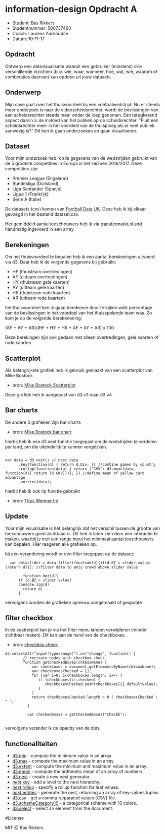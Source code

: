 # information-design Opdracht A

* Student:       Bas Rikkers
* Studentnummer: 500737460
* Coach:         Laurens Aarnoudse
* Datum:         10-11-17


## Opdracht
Ontwerp een datavisualisatie waaruit een gebruiker
(minstens) drie verschillende inzichten (bijv. wie, waar,
wanneer, hoe, wat, wie, waarom of combinaties daarvan)
kan opdoen uit jouw datasets. 

## Onderwerp
Mijn case gaat over het thuisvoordeel bij een voetbalwedstrijd. Nu er steeds meer onderzoek is naar de videoscheidsrechter, wordt de beslissingen van een scheidsrechter steeds meer onder de loep genomen. Een terugkerend aspect daarin is de invloed van het publiek op de scheidsrechter. "Fluit een scheidsrechter meer in het voordeel van de thuisploeg als er veel publiek aanwezig is?" Dit ben ik gaan onderzoeken en gaan visualiseren.

## Dataset
Voor mijn onderzoek heb ik alle gegevens van de wedstrijden gebruikt van de 5 grootste competities in Europa in het seizoen 2016/2017. 
Deze competities zijn:

* Premier League (Engeland)
* Bundesliga (Duitsland)
* Liga Santander (Spanje)
* Ligue 1 (Frankrijk)
* Serie A (Italie)

De datasets (csv) komen van [Football Data UK](http://www.football-data.co.uk/data.php). Deze heb ik bij elkaar gevoegd in het bestand dataset.csv.

Het gemiddeld aantal toeschouwers heb ik via [transfermarkt.nl](www.transfermarkt.nl) and handmatig ingevoerd in een array.

## Berekeningen

Om het thuisvoordeel te bepalen heb ik een aantal berekeningen uitvoerd via d3. Daar heb ik de volgende gegevens bij gebruikt:
* HF (thuisteam overtredingen)
* AF (uitteam overtredingen)
* HY (thuisteam gele kaarten)
* AY (uitteam gele kaarten)
* HR (thuisteam rode kaarten)
* AR (uitteam rode kaarten)

het thuisvoordeel ben ik gaan berekenen door te kijken welk percentage van de beslissingen in het voordeel van het thuisspelende team was.
Zo kom je op de volgende berekenening:

(AF + AY + AR)/(HF + HY + HR + AF + AY + AR) x 100

Deze berekingen zijn ook gedaan met alleen overtredingen, gele kaarten of rode kaarten.

## Scatterplot
Als belangrijkste grafiek heb ik gebruik gemaakt van een scatterplot van Mike Bostock
* bron: [Mike Bostock Scatterplot](https://bl.ocks.org/mbostock/3887118)

Deze grafiek heb ik aangepast van d3.v3 naar d3.v4

## Bar charts

De andere 3 grafieken zijn bar charts
* bron: [Mike Bostock bar chart](https://bl.ocks.org/mbostock/3885304)

hierbij heb ik een d3.nest functie toegepast om de wedstrijden te verdelen per land, om die uiteindelijk te kunnen vergelijken.

```JS

var data = d3.nest() // nest data
      .key(function(d) { return d.Div; }) //combine games by country
      .rollup(function(data) { return {"GKV": d3.mean(data, function(d){ return (d.GKV)})}; }) //define mean of yellow card advantage
      .entries(data);

```

hierbij heb ik ook tip functie gebruikt
* bron: [Titus Wormer tip](https://cmda-fe3.github.io/course-17-18/class-4/tip/)

## Update

Voor mijn visualisatie is het belangrijk dat het verschil tussen de grootte van toeschouwers goed zichtbaar is. Dit heb ik laten zien door een interactie te maken, waarbij je met een range input het minimaal aantal toeschouwers kan bepalen. Hier reageren alle grafieken op. 

bij een verandering wordt er een filter toegepast op de dataset:
```JS
  var dataslider = data.filter(function(d){if(d.BZ > slider.value){return d}}); //filter data to only crowd above slider value
  
        function bez(d){
      if (d.BZ > slider.value)
      console.log(d)
        return d;
      }
```

vervolgens worden de grafieken opnieuw aangemaakt of geupdate

## filter checkbox

In de scatterplot kan je via het filter menu landen verwijderen (minder zichtbaar maken). Dit kan aan de hand van de checkboxes.
* bron: [checkbox check](https://stackoverflow.com/questions/8563240/how-to-get-all-checked-checkboxes)

```JS
d3.selectAll("input[type=range]").on("change", function() {
        // recreate nodes with checkbox check
        function getCheckedBoxes(chkboxName) {
            var checkboxes = document.getElementsByName(chkboxName);
            var checkboxesChecked = [];
            for (var i=0; i<checkboxes.length; i++) {
               if (checkboxes[i].checked) {
                  checkboxesChecked.push(checkboxes[i].defaultValue);
               }
            }
            return checkboxesChecked.length > 0 ? checkboxesChecked : " ";
          }

          var checkedBoxes = getCheckedBoxes("checkb");
          
```

vervolgens verander ik de opacity van de dots

## functionaliteiten

* [d3.min](https://github.com/d3/d3-array/blob/master/README.md#min) - compute the minimum value in an array.
* [d3.max](https://github.com/d3/d3-array/blob/master/README.md#max) - compute the maximum value in an array.
* [d3.extent](https://github.com/d3/d3-array/blob/master/README.md#extent) - compute the minimum and maximum value in an array.
* [d3.mean](https://github.com/d3/d3-array/blob/master/README.md#mean) - compute the arithmetic mean of an array of numbers.
* [d3.nest](https://github.com/d3/d3-collection/blob/master/README.md#nest) - create a new nest generator.
* [*nest*.key](https://github.com/d3/d3-collection/blob/master/README.md#nest_key) - add a level to the nest hierarchy.
* [*nest*.rollup](https://github.com/d3/d3-collection/blob/master/README.md#nest_rollup) - specify a rollup function for leaf values.
* [*nest*.entries](https://github.com/d3/d3-collection/blob/master/README.md#nest_entries) - generate the nest, returning an array of key-values tuples.
* [d3.csv](https://github.com/d3/d3-request/blob/master/README.md#csv) - get a comma-separated values (CSV) file.
* [d3.schemeCategory10](https://github.com/d3/d3-scale/blob/master/README.md#schemeCategory10) - a categorical scheme with 10 colors.
* [d3.select](https://github.com/d3/d3-selection/blob/master/README.md#select) - select an element from the document.

#License

MIT @ Bas Rikkers
